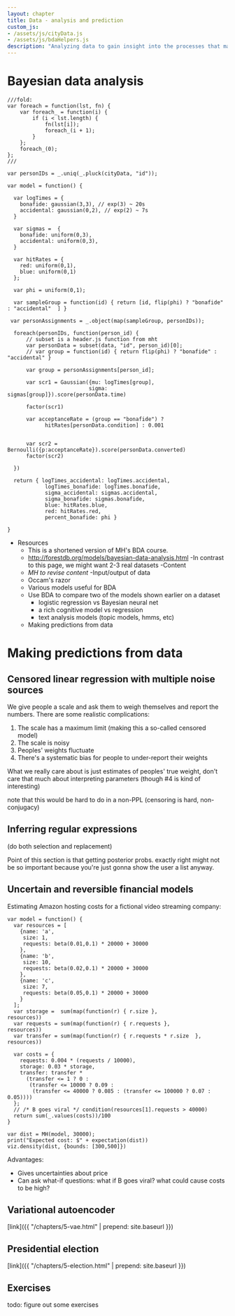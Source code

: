 ```yaml
---
layout: chapter
title: Data - analysis and prediction
custom_js:
- /assets/js/cityData.js
- /assets/js/bdaHelpers.js
description: "Analyzing data to gain insight into the processes that may have generated it and to make predictions on new data."
---
```


# Bayesian data analysis

~~~~
///fold:
var foreach = function(lst, fn) {
    var foreach_ = function(i) {
        if (i < lst.length) {
            fn(lst[i]);
            foreach_(i + 1);
        }
    };
    foreach_(0);
};
///

var personIDs = _.uniq(_.pluck(cityData, "id"));

var model = function() {

  var logTimes = {
    bonafide: gaussian(3,3), // exp(3) ~ 20s
    accidental: gaussian(0,2), // exp(2) ~ 7s
  }

  var sigmas =  {
    bonafide: uniform(0,3),
    accidental: uniform(0,3),
  }

  var hitRates = {
    red: uniform(0,1),
    blue: uniform(0,1)
  };

  var phi = uniform(0,1);

  var sampleGroup = function(id) { return [id, flip(phi) ? "bonafide" : "accidental"  ] }

 var personAssignments = _.object(map(sampleGroup, personIDs));

  foreach(personIDs, function(person_id) {
      // subset is a header.js function from mht
      var personData = subset(data, "id", person_id)[0];
      // var group = function(id) { return flip(phi) ? "bonafide" : "accidental" }

      var group = personAssignments[person_id];

      var scr1 = Gaussian({mu: logTimes[group],
                          sigma: sigmas[group]}).score(personData.time)

      factor(scr1)

      var acceptanceRate = (group == "bonafide") ?
            hitRates[personData.condition] : 0.001


      var scr2 = Bernoulli({p:acceptanceRate}).score(personData.converted)
      factor(scr2)

  })

  return { logTimes_accidental: logTimes.accidental,
            logTimes_bonafide: logTimes.bonafide,
            sigma_accidental: sigmas.accidental,
            sigma_bonafide: sigmas.bonafide,
            blue: hitRates.blue,
            red: hitRates.red,
            percent_bonafide: phi }

}

~~~~

- Resources
  - This is a shortened version of MH's BDA course.
  - http://forestdb.org/models/bayesian-data-analysis.html
    -In contrast to this page, we might want 2-3 real datasets
-Content
  - *MH to revise content*
  -Input/output of data
  - Occam's razor
  - Various models useful for BDA
  - Use BDA to compare two of the models shown earlier on a dataset
    - logistic regression vs Bayesian neural net
    - a rich cognitive model vs regression
    - text analysis models (topic models, hmms, etc)
  - Making predictions from data


# Making predictions from data

## Censored linear regression with multiple noise sources

We give people a scale and ask them to weigh themselves and report the numbers. There are some realistic complications:

1. The scale has a maximum limit (making this a so-called censored model)
1. The scale is noisy
1. Peoples' weights fluctuate
1. There's a systematic bias for people to under-report their weights

What we really care about is just estimates of peoples' true weight, don't care that much about interpreting parameters (though #4 is kind of interesting)

note that this would be hard to do in a non-PPL (censoring is hard, non-conjugacy)

## Inferring regular expressions

(do both selection and replacement)

Point of this section is that getting posterior probs. exactly right might not be so important because you're just gonna show the user a list anyway.

## Uncertain and reversible financial models

Estimating Amazon hosting costs for a fictional video streaming company:

~~~~
var model = function() {
  var resources = [
    {name: 'a',
     size: 1,
     requests: beta(0.01,0.1) * 20000 + 30000
    },
    {name: 'b',
     size: 10,
     requests: beta(0.02,0.1) * 20000 + 30000
    },
    {name: 'c',
     size: 7,
     requests: beta(0.05,0.1) * 20000 + 30000
    }
  ];
  var storage =  sum(map(function(r) { r.size },               resources))
  var requests = sum(map(function(r) { r.requests },           resources))
  var transfer = sum(map(function(r) { r.requests * r.size  }, resources))

  var costs = {
    requests: 0.004 * (requests / 10000),
    storage: 0.03 * storage,
    transfer: transfer *
      (transfer <= 1 ? 0 :
       (transfer <= 10000 ? 0.09 :
        (transfer <= 40000 ? 0.085 : (transfer <= 100000 ? 0.07 : 0.05))))
  };
  // /* B goes viral */ condition(resources[1].requests > 40000)
  return sum(_.values(costs))/100
}

var dist = MH(model, 30000);
print("Expected cost: $" + expectation(dist))
viz.density(dist, {bounds: [300,500]})
~~~~

Advantages:

- Gives uncertainties about price
- Can ask what-if questions: what if B goes viral? what could cause costs to be high?

## Variational autoencoder

[link]({{ "/chapters/5-vae.html" | prepend: site.baseurl }})

## Presidential election

[link]({{ "/chapters/5-election.html" | prepend: site.baseurl }})



## Exercises

todo: figure out some exercises
